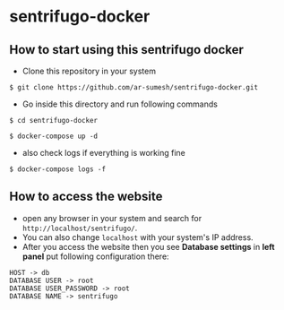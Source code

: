 # sentrifugo-docker
## How to start using this sentrifugo docker
* Clone this repository in your system
``` 
$ git clone https://github.com/ar-sumesh/sentrifugo-docker.git
```
* Go inside this directory and run following commands
```
$ cd sentrifugo-docker

$ docker-compose up -d

```
* also check logs if everything is working fine
```
$ docker-compose logs -f
```
## How to access the website

* open any browser in your system and search for <code>http://localhost/sentrifugo/</code>.
* You can also change <code>localhost</code> with your system's IP address. 
* After you access the website then you see **Database settings** in **left panel** put following configuration there:
```
HOST -> db
DATABASE USER -> root
DATABASE USER_PASSWORD -> root
DATABASE NAME -> sentrifugo
```